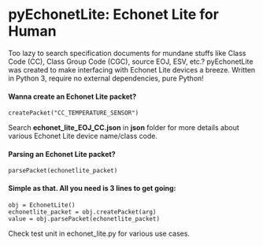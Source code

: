 # pyEchonetLite: Echonet Lite for Human
Too lazy to search specification documents for mundane stuffs like Class Code (CC), Class Group Code (CGC), source EOJ, ESV, etc.? 
pyEchonetLite was created to make interfacing with Echonet Lite devices a breeze.
Written in Python 3, require no external dependencies, pure Python!


#### Wanna create an Echonet Lite packet?
```
createPacket("CC_TEMPERATURE_SENSOR")
```
Search **echonet_lite_EOJ_CC.json** in **json** folder for more details about various Echonet Lite device name/class code.

#### Parsing an Echonet Lite packet?
```
parsePacket(echonetlite_packet)
```


#### Simple as that. All you need is 3 lines to get going:
```
obj = EchonetLite()
echonetlite_packet = obj.createPacket(arg)
value = obj.parsePacket(echonetlite_packet)
```


Check test unit in echonet_lite.py for various use cases.
